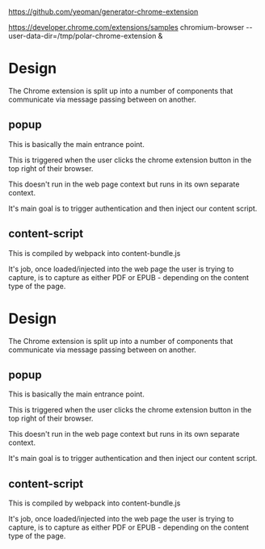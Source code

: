 https://github.com/yeoman/generator-chrome-extension

https://developer.chrome.com/extensions/samples
chromium-browser --user-data-dir=/tmp/polar-chrome-extension &


# Design

The Chrome extension is split up into a number of components that communicate
via message passing between on another.

## popup

This is basically the main entrance point.

This is triggered when the user clicks the chrome extension button in the top right of their browser.

This doesn't run in the web page context but runs in its own separate context.

It's main goal is to trigger authentication and then inject our content script.

## content-script

This is compiled by webpack into content-bundle.js

It's job, once loaded/injected into the web page the user is trying to capture,
is to capture as either PDF or EPUB - depending on the content type of the page.






# Design

The Chrome extension is split up into a number of components that communicate
via message passing between on another.

## popup

This is basically the main entrance point.

This is triggered when the user clicks the chrome extension button in the top right of their browser.

This doesn't run in the web page context but runs in its own separate context.

It's main goal is to trigger authentication and then inject our content script.

## content-script

This is compiled by webpack into content-bundle.js

It's job, once loaded/injected into the web page the user is trying to capture,
is to capture as either PDF or EPUB - depending on the content type of the page.




